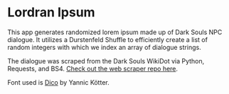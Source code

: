 # Lordran Ipsum
This app generates randomized lorem ipsum made up of Dark Souls NPC dialogue. It utilizes a Durstenfeld Shuffle to efficiently create a list of random integers with which we index an array of dialogue strings. 

The dialogue was scraped from the Dark Souls WikiDot via Python, Requests, and BS4. [Check out the web scraper repo here](https://github.com/blangwell/souls-wiki-scrape).

Font used is [Dico](https://www.dafont.com/dico.font) by Yannic Kötter.